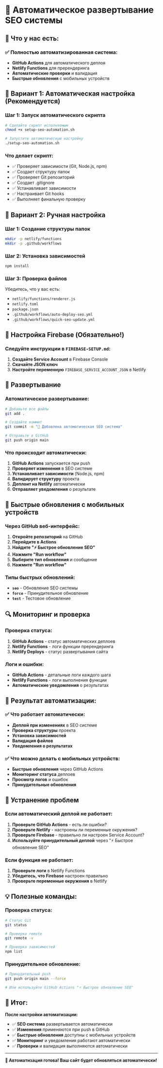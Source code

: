 # 🚀 Автоматическое развертывание SEO системы

## 🎯 Что у нас есть:

### ✅ **Полностью автоматизированная система:**
- **GitHub Actions** для автоматического деплоя
- **Netlify Functions** для пререндеринга
- **Автоматические проверки** и валидация
- **Быстрые обновления** с мобильных устройств

## 🚀 Вариант 1: Автоматическая настройка (Рекомендуется)

### Шаг 1: Запуск автоматического скрипта

```bash
# Сделайте скрипт исполняемым
chmod +x setup-seo-automation.sh

# Запустите автоматическую настройку
./setup-seo-automation.sh
```

### Что делает скрипт:
- ✅ Проверяет зависимости (Git, Node.js, npm)
- ✅ Создает структуру папок
- ✅ Проверяет Git репозиторий
- ✅ Создает .gitignore
- ✅ Устанавливает зависимости
- ✅ Настраивает Git hooks
- ✅ Выполняет финальную проверку

## 🚀 Вариант 2: Ручная настройка

### Шаг 1: Создание структуры папок

```bash
mkdir -p netlify/functions
mkdir -p .github/workflows
```

### Шаг 2: Установка зависимостей

```bash
npm install
```

### Шаг 3: Проверка файлов

Убедитесь, что у вас есть:
- `netlify/functions/renderer.js`
- `netlify.toml`
- `package.json`
- `.github/workflows/auto-deploy-seo.yml`
- `.github/workflows/quick-seo-update.yml`

## 🔧 Настройка Firebase (Обязательно!)

### Следуйте инструкции в `FIREBASE-SETUP.md`:

1. **Создайте Service Account** в Firebase Console
2. **Скачайте JSON ключ**
3. **Настройте переменную** `FIREBASE_SERVICE_ACCOUNT_JSON` в Netlify

## 🚀 Развертывание

### Автоматическое развертывание:

```bash
# Добавьте все файлы
git add .

# Создайте коммит
git commit -m "🚀 Добавлена автоматическая SEO система"

# Отправьте в GitHub
git push origin main
```

### Что происходит автоматически:

1. **GitHub Actions** запускается при push
2. **Проверяет изменения** в SEO системе
3. **Устанавливает зависимости** (Node.js, npm)
4. **Валидирует структуру** проекта
5. **Деплоит на Netlify** автоматически
6. **Отправляет уведомления** о результате

## 📱 Быстрые обновления с мобильных устройств

### Через GitHub веб-интерфейс:

1. **Откройте репозиторий** на GitHub
2. **Перейдите в Actions**
3. **Найдите "⚡ Быстрое обновление SEO"**
4. **Нажмите "Run workflow"**
5. **Выберите тип обновления** и сообщение
6. **Нажмите "Run workflow"**

### Типы быстрых обновлений:
- **`seo`** - Обновление SEO системы
- **`force`** - Принудительное обновление
- **`test`** - Тестовое обновление

## 🔍 Мониторинг и проверка

### Проверка статуса:

1. **GitHub Actions** - статус автоматических деплоев
2. **Netlify Functions** - логи функции пререндеринга
3. **Netlify Deploys** - статус развертывания сайта

### Логи и ошибки:

- **GitHub Actions** - детальные логи каждого шага
- **Netlify Functions** - логи выполнения функции
- **Автоматические уведомления** о результатах

## 🎯 Результат автоматизации:

### ✅ **Что работает автоматически:**
- **Деплой при изменениях** в SEO системе
- **Проверка структуры** проекта
- **Установка зависимостей**
- **Валидация файлов**
- **Уведомления о результатах**

### ✅ **Что можно делать с мобильных устройств:**
- **Быстрые обновления** через GitHub Actions
- **Мониторинг статуса** деплоев
- **Просмотр логов** и ошибок
- **Принудительные обновления**

## 🚨 Устранение проблем

### Если автоматический деплой не работает:

1. **Проверьте GitHub Actions** - есть ли ошибки?
2. **Проверьте Netlify** - настроены ли переменные окружения?
3. **Проверьте Firebase** - правильно ли настроен Service Account?
4. **Используйте принудительный деплой** через "⚡ Быстрое обновление SEO"

### Если функция не работает:

1. **Проверьте логи** в Netlify Functions
2. **Убедитесь, что Firebase** настроен правильно
3. **Проверьте переменные окружения** в Netlify

## 💡 Полезные команды:

### Проверка статуса:
```bash
# Статус Git
git status

# Проверка remote
git remote -v

# Проверка зависимостей
npm list
```

### Принудительное обновление:
```bash
# Принудительный push
git push origin main --force

# Или используйте GitHub Actions "⚡ Быстрое обновление SEO"
```

## 🎉 Итог:

**После настройки автоматизации:**

- ✅ **SEO система** развертывается автоматически
- ✅ **Изменения** применяются при push в GitHub
- ✅ **Быстрые обновления** доступны с мобильных устройств
- ✅ **Мониторинг** и уведомления работают автоматически
- ✅ **Проверки** и валидация выполняются автоматически

---

**🚀 Автоматизация готова! Ваш сайт будет обновляться автоматически!**